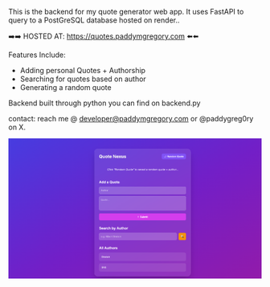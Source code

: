 This is the backend for my quote generator web app.
It uses FastAPI to query to a PostGreSQL database hosted on render.. 

➡️➡️ HOSTED AT: https://quotes.paddymgregory.com ⬅️⬅️

Features Include:

- Adding personal Quotes + Authorship
- Searching for quotes based on author
- Generating a random quote

Backend built through python you can find on backend.py

contact:
reach me @ developer@paddymgregory.com or @paddygreg0ry on X.

![Quote Generator Preview](demo-png.png)
